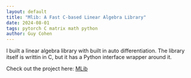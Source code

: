 ```yaml
---
layout: default
title: "Mlib: A Fast C-based Linear Algebra Library"
date: 2024-08-01
tags: pytorch C matrix math python
author: Guy Cohen
---
```


I built a linear algebra library with built in auto differentiation. The library itself is writtin in C, but it has a Python interface wrapper around it.

Check out the project here: [MLib](https://github.com/guyco3/MLib/blob/main/tutorial.ipynb "view the repo")